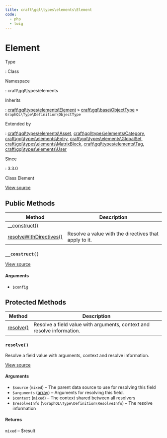 ```yaml
---
title: craft\gql\types\elements\Element
code:
  - php
  - twig
---
```


# Element

Type

:   Class

Namespace

:   craft\gql\types\elements

Inherits

:   [craft\gql\types\elements\Element](craft-gql-types-elements-element.md) &raquo;
[craft\gql\base\ObjectType](craft-gql-base-objecttype.md) &raquo;
`GraphQL\Type\Definition\ObjectType`

Extended by

:   [craft\gql\types\elements\Asset](craft-gql-types-elements-asset.md), [craft\gql\types\elements\Category](craft-gql-types-elements-category.md), [craft\gql\types\elements\Entry](craft-gql-types-elements-entry.md), [craft\gql\types\elements\GlobalSet](craft-gql-types-elements-globalset.md), [craft\gql\types\elements\MatrixBlock](craft-gql-types-elements-matrixblock.md), [craft\gql\types\elements\Tag](craft-gql-types-elements-tag.md), [craft\gql\types\elements\User](craft-gql-types-elements-user.md)

Since

:   3.3.0



Class Element





[View source](https://github.com/craftcms/cms/blob/master/src/gql/types/elements/Element.php)






## Public Methods

| Method                                                                                                                      | Description
| --------------------------------------------------------------------------------------------------------------------------- | -----------------------------------------------------
| [__construct()](craft-gql-types-elements-element.md#method-construct)                                                       |
| [resolveWithDirectives()](craft-gql-base-objecttype.md#method-resolvewithdirectives "Defined by craft\gql\base\ObjectType") | Resolve a value with the directives that apply to it.

### `__construct()`














[View source](https://github.com/craftcms/cms/blob/master/src/gql/types/elements/Element.php#L27-L36)


#### Arguments

- `$config`






## Protected Methods

| Method                                                          | Description
| --------------------------------------------------------------- | ----------------------------------------------------------------------
| [resolve()](craft-gql-types-elements-element.md#method-resolve) | Resolve a field value with arguments, context and resolve information.

### `resolve()`





Resolve a field value with arguments, context and resolve information.








[View source](https://github.com/craftcms/cms/blob/master/src/gql/types/elements/Element.php#L41-L51)


#### Arguments

- `$source` (`mixed`) – The parent data source to use for resolving this field
- `$arguments` ([array](http://php.net/language.types.array)) – Arguments for resolving this field.
- `$context` (`mixed`) – The context shared between all resolvers
- `$resolveInfo` (`\GraphQL\Type\Definition\ResolveInfo`) – The resolve information

#### Returns

`mixed` – $result








